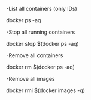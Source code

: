 -List all containers (only IDs)

docker ps -aq

-Stop all running containers

docker stop $(docker ps -aq)

-Remove all containers

docker rm $(docker ps -aq)

-Remove all images

docker rmi $(docker images -q)
